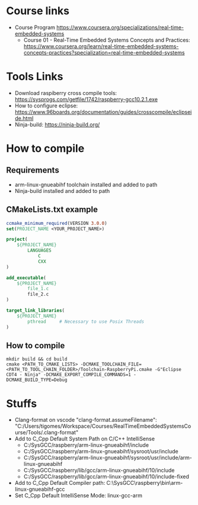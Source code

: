 # Course links
* Course Program https://www.coursera.org/specializations/real-time-embedded-systems
  * Course 01 - Real-Time Embedded Systems Concepts and Practices: https://www.coursera.org/learn/real-time-embedded-systems-concepts-practices?specialization=real-time-embedded-systems

# Tools Links
* Download raspiberry cross compile tools: https://sysprogs.com/getfile/1742/raspberry-gcc10.2.1.exe
* How to configure eclipse: https://www.96boards.org/documentation/guides/crosscompile/eclipseide.html
* Ninja-build: https://ninja-build.org/

# How to compile

## Requirements
*  arm-linux-gnueabihf toolchain installed and added to path
*  Ninja-build installed and added to path

## CMakeLists.txt example
```CMake
ccmake_minimum_required(VERSION 3.0.0)
set(PROJECT_NAME <YOUR_PROJECT_NAME>)

project(
    ${PROJECT_NAME}
        LANGUAGES
            C
            CXX
)

add_executable( 
    ${PROJECT_NAME}
        file_1.c
        file_2.c
)

target_link_libraries(
    ${PROJECT_NAME}
        pthread     # Necessary to use Posix Threads
)
```

## How to compile
```shell
mkdir build && cd build
cmake <PATH_TO_CMAKE_LISTS> -DCMAKE_TOOLCHAIN_FILE=<PATH_TO_TOOL_CHAIN_FOLDER>/Toolchain-RaspberryPi.cmake -G"Eclipse CDT4 - Ninja" -DCMAKE_EXPORT_COMPILE_COMMANDS=1 -DCMAKE_BUILD_TYPE=Debug
```

# Stuffs
* Clang-format on vscode "clang-format.assumeFilename": "C:/Users/tigomes/Workspace/Courses/RealTimeEmbeddedSystemsCourse/Tools/.clang-format"
* Add to C_Cpp Default System Path on C/C++ IntelliSense
  * C:/SysGCC/raspberry/arm-linux-gnueabihf/include
  * C:/SysGCC/raspberry/arm-linux-gnueabihf/sysroot/usr/include
  * C:/SysGCC/raspberry/arm-linux-gnueabihf/sysroot/usr/include/arm-linux-gnueabihf
  * C:/SysGCC/raspberry/lib/gcc/arm-linux-gnueabihf/10/include
  * C:/SysGCC/raspberry/lib/gcc/arm-linux-gnueabihf/10/include-fixed
* Add to C_Cpp Default Compiler path: C:\SysGCC\raspberry\bin\arm-linux-gnueabihf-gcc
* Set C_Cpp Default IntelliSense Mode: linux-gcc-arm
